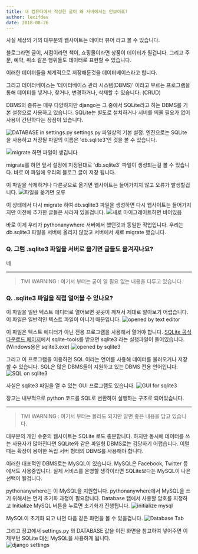```yaml
---
title: 내 컴퓨터에서 작성한 글이 왜 서버에서는 안보이죠?
author: lexifdev
date: 2018-08-26
---
```


사실 세상의 거의 대부분의 웹사이트는 데이터 뷰어 라고 볼 수 있습니다.

블로그라면 글이,
서점이라면 책이,
쇼핑몰이라면 상품이 데이터가 될겁니다.
그리고 주문, 예약, 취소 같은 행위들도 데이터로 표현할 수 있습니다.

이러한 데이터들을 체계적으로 저장해둔것을 데이터베이스라고 합니다.

그리고 데이터베이스는 '데이터베이스 관리 시스템(DBMS)' 이라고 부르는 프로그램을 통해 데이터를 넣거나, 찾거나, 변경하거나, 삭제할 수 있습니다. (CRUD)  

DBMS의 종류는 매우 다양하지만 django는 그 중에서 SQLite라고 하는 DBMS를 기본 설정으로 사용하고 있습니다.
SQLite는 별도로 설치하거나 서버를 띄울 필요가 없어 사용이 간단하다는 장점이 있습니다. 

![DATABASE in settings.py](0.png)
settings.py 파일상의 기본 설정. 엔진으로는 SQLite을 사용하고 저장될 파일의 이름은 'db.sqlite3'인 것을 볼 수 있습니다.

![migrate 하면 파일이 생깁니다](1.svg)

migrate를 하면 앞서 설정에 지정된대로 'db.sqlite3' 파일이 생성되는걸 볼 수 있습니다. 바로 이 파일에 우리의 블로그 글이 저장 됩니다.

이 파일을 삭제하거나 다른곳으로 옮기면 웹사이트는 들어가지지 않고 오류가 발생할겁니다.
![파일을 옮기면 오류](3.gif)

이 상태에서 다시 migrate 하여 db.sqlite3 파일을 생성하면 다시 웹사이트는 들어가지지만 이전에 추가한 글들은 사라져 있을겁니다.
![새로 마이그레이트하면 비어있음](4.gif)

바로 이게 우리가 pythonanywhere 서버에서 했던것과 동일한 작업입니다.
우리는 db.sqlite3 파일을 서버에 올리지 않았고 서버에서 새로 migrate 했습니다. 


### Q. 그럼 .sqlite3 파일을 서버로 옮기면 글들도 옮겨지나요?

네


---


> TMI WARNING : 여기서 부터는 굳이 알 필요 없는 내용을 다루고 있습니다.

### Q. .sqlite3 파일을 직접 열어볼 수 있나요?

이 파일을 일반 텍스트 에디터로 열어보면 곳곳이 깨져서 제대로 알아보기 어렵습니다.
이 파일은 일반적인 텍스트 파일이 아니기 때문입니다. 
![opened by text editor](5.svg) 

이 파일은 텍스트 에디터가 아닌 전용 프로그램을 사용해서 열어야 합니다. [SQLite 공식 다운로드 페이지](https://www.sqlite.org/download.html)에서 sqlite-tools를 받으면
sqlite3 라는 실행파일이 들어있습니다. (Windows용은 sqlite3.exe)
![opened by sqlite3](6.svg)

그리고 이 프로그램을 이용하면 SQL 이라는 언어를 사용해 데이터를 불러오거나 저장할 수 있습니다. SQL은 많은 DBMS들이 지원하고 있는 DBMS 전용 언어입니다.
![SQL on sqlite3](7.gif)

사실은 sqlite3 파일을 열 수 있는 GUI 프로그램도 있습니다.
![GUI for sqlite3](7_1.png)

장고는 내부적으로 python 코드를 SQL로 변환하여 실행하는 구조로 되어있습니다.  

---

> TMI WARNING : 여기서 부터는 몰라도 되지만 알면 좋은 내용을 담고 있습니다.

대부분의 개인 수준의 웹사이트는 SQLite 로도 충분합니다.
하지만 동시에 데이터를 쓰는 사용자가 많아진다면 SQLite와 같은 파일형 DBMS로는 감당하기 어렵습니다.
이럴때는 확장이 용이한 독립 서버 형태의 DBMS를 사용해야 합니다. 

이러한 대표적인 DBMS로는 MySQL이 있습니다. MySQL은 Facebook, Twitter 등에서도 사용중입니다.
실제 서비스를 운영할 생각이라면 SQLite보다는 MySQL이 나은 선택이 될겁니다.   

pythonanywhere는 이 MySQL을 지원합니다.
pythonanywhere에서 MySQL을 쓰기 위해서는 먼저 초기화 과정이 필요합니다. 
Database 탭에서 사용할 암호를 지정하고 Initialize MySQL 버튼을 누르면 초기화가 진행됩니다.
![initialize mysql](8.png)

MySQL이 초기화 되고 나면 다음 같은 화면을 볼 수 있을겁니다. 
![Database Tab](9.png)

그리고 장고에서 settings.py 의 DATABASE 값을 이전 화면을 참고하여 넣어주면 이제부턴 SQLite 대신 MySQL을 사용하게 됩니다.  
![django settings](10.png) 
